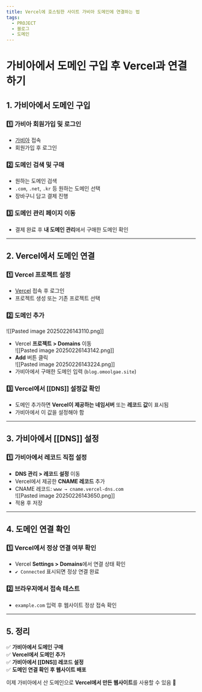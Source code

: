 ```yaml
---
title: Vercel에 호스팅한 사이트 가비아 도메인에 연결하는 법
tags:
  - PROJECT
  - 블로그
  - 도메인
---
```

# 가비아에서 도메인 구입 후 Vercel과 연결하기  

## 1. 가비아에서 도메인 구입  

### 1️⃣ 가비아 회원가입 및 로그인  
- [가비아](https://www.gabia.com) 접속  
- 회원가입 후 로그인  

### 2️⃣ 도메인 검색 및 구매  
- 원하는 도메인 검색  
- `.com`, `.net`, `.kr` 등 원하는 도메인 선택  
- 장바구니 담고 결제 진행  

### 3️⃣ 도메인 관리 페이지 이동  
- 결제 완료 후 **내 도메인 관리**에서 구매한 도메인 확인  

---

## 2. Vercel에서 도메인 연결  

### 1️⃣ Vercel 프로젝트 설정  
- [Vercel](https://vercel.com) 접속 후 로그인  
- 프로젝트 생성 또는 기존 프로젝트 선택  

### 2️⃣ 도메인 추가  

![[Pasted image 20250226143110.png]]
- Vercel **프로젝트 >  Domains** 이동  
![[Pasted image 20250226143142.png]]
- **Add** 버튼 클릭  
![[Pasted image 20250226143224.png]]
- 가비아에서 구매한 도메인 입력 (`blog.omoolgae.site`)  

### 3️⃣ Vercel에서 [[DNS]] 설정값 확인  
- 도메인 추가하면 **Vercel이 제공하는 네임서버** 또는 **레코드 값**이 표시됨  
- 가비아에서 이 값을 설정해야 함  

---

## 3. 가비아에서 [[DNS]] 설정  

### 1️⃣ 가비아에서 레코드 직접 설정 
- **DNS 관리 > 레코드 설정** 이동  
- Vercel에서 제공한 **CNAME 레코드** 추가  
- CNAME 레코드: `www → cname.vercel-dns.com`  
![[Pasted image 20250226143650.png]]
- 적용 후 저장  


---

## 4. 도메인 연결 확인  

### 1️⃣ Vercel에서 정상 연결 여부 확인  
- Vercel **Settings > Domains**에서 연결 상태 확인  
- `✔️ Connected` 표시되면 정상 연결 완료  

### 2️⃣ 브라우저에서 접속 테스트  
- `example.com` 입력 후 웹사이트 정상 접속 확인  

---

## 5. 정리  

✅ **가비아에서 도메인 구매**  
✅ **Vercel에서 도메인 추가**  
✅ **가비아에서 [[DNS]] 레코드 설정**  
✅ **도메인 연결 확인 후 웹사이트 배포**  

이제 가비아에서 산 도메인으로 **Vercel에서 만든 웹사이트**를 사용할 수 있음 🚀  